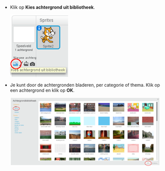 + Klik op **Kies achtergrond uit bibliotheek**.
    
    ![screenshot](images/stage-choose.png)

+ Je kunt door de achtergronden bladeren, per categorie of thema. Klik op een achtergrond en klik op **OK**.
    
    ![screenshot](images/backdrop.png)